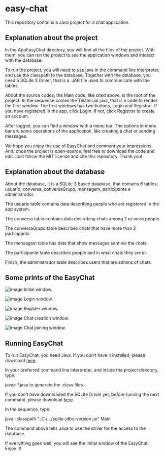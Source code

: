 # easy-chat
This repository contains a Java project for a chat application.

## Explanation about the project

In the AppEasyChat directory, you will find all the files of the project.
With them, you can run the project to see the application windows and
interact with the database.

To run the project, you will need to use java in the command line interpreter,
and use the classpath to the database. Together with the database, you need a 
SQLite 3 Driver, that is a .JAR file used to communicate with the tables.

About the source codes, the Main code, like cited above, is the root of the
project. In the sequence comes the TelaInicial.java, that is a code to render
the first window. The first windows has two buttons, Login and Registrar. If 
you have registered in the app, click Login. If not, click Registrar to create
an account.

After logged, you can find a window with a menu bar. The options in menu bar
are some operations of the application, like creating a chat or sending messages.

We hope you enjoy the use of EasyChat and comment your impressions. And, once the
project is open-source, feel free to download the code and edit. Just follow the
MIT license and cite this repository. Thank you!

## Explanation about the database

About the database, it is a SQLite 3 based database, that contains 6
tables: usuario, conversa, conversaGrupo, mensagem, participante e
administrador.

The usuario table contains data describing people who are registered in
the app system. 

The conversa table contains data describing chats among 2 or more people.

The conversaGrupo table describes chats that have more than 2 participants.

The mensagem table has data that show messages sent via the chats.

The participante table describes people and in what chats they are in.

Finish, the administrador table describes users that are admins of chats.

## Some prints of the EasyChat

![image](https://user-images.githubusercontent.com/54182167/127801256-b88ce21b-0031-4106-a8ed-a8322d66982d.png)
Initial window.

![image](https://user-images.githubusercontent.com/54182167/127801311-a6939994-5e68-4172-b910-32f06a2bef11.png)
Login window.

![image](https://user-images.githubusercontent.com/54182167/127801348-b3e10fc4-47d9-4598-bdfc-0c83ba06519b.png)
Register window.

![image](https://user-images.githubusercontent.com/54182167/127801434-7fb1ae1a-0926-470c-922d-587a83ceec6a.png)
Chat creation window.

![image](https://user-images.githubusercontent.com/54182167/127801498-88e0de19-6c80-4efd-877b-c6836f0a9f4b.png)
Chat joining window.

## Running EasyChat

To run EasyChat, you need Java. If you don't have it installed, please download [here](https://www.java.com/pt-BR/).

In your preferred command line interpreter, and inside the project directory, type:

  javac \*.java to generate the .class files.

If you don't have downloaded the SQLite Driver yet, before running the next command, please download [here](https://www.sqlite.org/download.html).

In the sequence, type:

  java -classpath ".;C:/.../sqlite-jdbc-version.jar" Main

The command above tells Java to use the driver for the access to the database.

If everything goes well, you will see the initial window of the EasyChat. Enjoy it!
